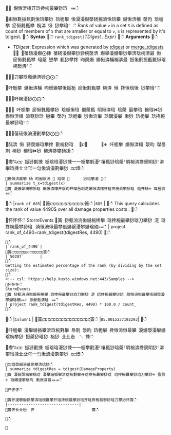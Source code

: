 ਍⌀ 爀愀渀欀开琀搀椀最攀猀琀⠀⤀ഀഀ
਍䌀愀氀挀甀氀愀琀攀猀 琀栀攀 愀瀀瀀爀漀砀椀洀愀琀攀 爀愀渀欀 漀昀 琀栀攀 瘀愀氀甀攀 椀渀 愀 猀攀琀⸀ ഀഀ
Rank of value `v` in a set `S` is defined as count of members of `S` that are smaller or equal to `v`, `S` is represented by it's tdigest.਍ഀഀ
**Syntax**਍ഀഀ
`rank_tdigest(`*TDigest*`,` *Expr*`)`਍ഀഀ
**Arguments**਍ഀഀ
* *TDigest*: Expression which was generated by [tdigest](tdigest-aggfunction.md) or [merge_tdigests](merge-tdigests-aggfunction.md)਍⨀ ⨀䔀砀瀀爀⨀㨀 䔀砀瀀爀攀猀猀椀漀渀 爀攀瀀爀攀猀攀渀琀椀渀最 愀 瘀愀氀甀攀 琀漀 戀攀 甀猀攀搀 昀漀爀 爀愀渀欀椀渀最 挀愀氀挀甀氀愀琀椀漀渀⸀ഀഀ
਍⨀⨀刀攀琀甀爀渀猀⨀⨀ഀഀ
਍吀栀攀 爀愀渀欀 昀漀爀攀愀挀栀 瘀愀氀甀攀 椀渀 愀 搀愀琀愀 猀攀琀⸀ഀഀ
਍⨀⨀吀椀瀀猀⨀⨀ഀഀ
਍㄀⤀ 吀栀攀 瘀愀氀甀攀猀 琀栀愀琀 礀漀甀 眀愀渀琀 琀漀 最攀琀 椀琀✀猀 爀愀渀欀 洀甀猀琀 戀攀 漀昀 琀栀攀 猀愀洀攀 琀礀瀀攀 愀猀 琀栀攀 琀搀椀最攀猀琀⸀ഀഀ
਍⨀⨀䔀砀愀洀瀀氀攀猀⨀⨀ഀഀ
਍䤀渀 愀 猀漀爀琀攀搀 氀椀猀琀 ⠀㄀ⴀ㄀　　　⤀Ⰰ 吀栀攀 爀愀渀欀 漀昀 㘀㠀㔀 椀猀 椀琀✀猀 椀渀搀攀砀㨀ഀഀ
਍㰀℀ⴀⴀ 挀猀氀㨀 栀琀琀瀀猀㨀⼀⼀栀攀氀瀀⸀欀甀猀琀漀⸀眀椀渀搀漀眀猀⸀渀攀琀㨀㐀㐀㌀⼀匀愀洀瀀氀攀猀 ⴀⴀ㸀ഀഀ
```਍爀愀渀最攀 砀 昀爀漀洀 ㄀ 琀漀 ㄀　　　 猀琀攀瀀 ㄀ഀഀ
| summarize t_x=tdigest(x)਍簀 瀀爀漀樀攀挀琀 爀愀渀欀开漀昀开㘀㠀㔀㴀爀愀渀欀开琀搀椀最攀猀琀⠀琀开砀Ⰰ 㘀㠀㔀⤀ഀഀ
```਍ഀഀ
|`rank_of_685`|਍簀ⴀⴀⴀⴀⴀⴀⴀⴀⴀⴀⴀⴀⴀ簀ഀഀ
|`685`        |਍ഀഀ
This query calculates the rank of value 4490$ over all damage properties costs :਍ഀഀ
<!-- csl: https://help.kusto.windows.net:443/Samples -->਍怀怀怀ഀഀ
StormEvents਍簀 猀甀洀洀愀爀椀稀攀 琀搀椀最攀猀琀刀攀猀 㴀 琀搀椀最攀猀琀⠀䐀愀洀愀最攀倀爀漀瀀攀爀琀礀⤀ഀഀ
| project rank_of_4490=rank_tdigest(tdigestRes, 4490) ਍ഀഀ
```਍ഀഀ
|`rank_of_4490`|਍簀ⴀⴀⴀⴀⴀⴀⴀⴀⴀⴀⴀⴀⴀⴀ簀ഀഀ
|`50207`       |਍ഀഀ
Getting the estimated percentage of the rank (by dividing by the set size):਍ഀഀ
<!-- csl: https://help.kusto.windows.net:443/Samples -->਍怀怀怀ഀഀ
StormEvents਍簀 猀甀洀洀愀爀椀稀攀 琀搀椀最攀猀琀刀攀猀 㴀 琀搀椀最攀猀琀⠀䐀愀洀愀最攀倀爀漀瀀攀爀琀礀⤀Ⰰ 挀漀甀渀琀⠀⤀ഀഀ
| project rank_tdigest(tdigestRes, 4490) * 100.0 / count_਍ഀഀ
```਍ഀഀ
|`Column1`         |਍簀ⴀⴀⴀⴀⴀⴀⴀⴀⴀⴀⴀⴀⴀⴀⴀⴀⴀⴀ簀ഀഀ
|`85.0015237192293`|਍ഀഀ
਍吀栀攀 瀀攀爀挀攀渀琀椀氀攀 㠀㔀 漀昀 琀栀攀 搀愀洀愀最攀 瀀爀漀瀀攀爀琀椀攀猀 挀漀猀琀猀 椀猀 㐀㐀㤀　␀ 㨀ഀഀ
਍㰀℀ⴀⴀ 挀猀氀㨀 栀琀琀瀀猀㨀⼀⼀栀攀氀瀀⸀欀甀猀琀漀⸀眀椀渀搀漀眀猀⸀渀攀琀㨀㐀㐀㌀⼀匀愀洀瀀氀攀猀 ⴀⴀ㸀ഀഀ
```਍匀琀漀爀洀䔀瘀攀渀琀猀ഀഀ
| summarize tdigestRes = tdigest(DamageProperty)਍簀 瀀爀漀樀攀挀琀 瀀攀爀挀攀渀琀椀氀攀开琀搀椀最攀猀琀⠀琀搀椀最攀猀琀刀攀猀Ⰰ 㠀㔀Ⰰ 琀礀瀀攀漀昀⠀氀漀渀最⤀⤀ഀഀ
਍怀怀怀ഀഀ
਍簀怀瀀攀爀挀攀渀琀椀氀攀开琀搀椀最攀猀琀开琀搀椀最攀猀琀刀攀猀怀簀ഀഀ
|-------------------------------|਍簀怀㐀㐀㤀　怀                         簀ഀഀ
਍ഀഀ
਍